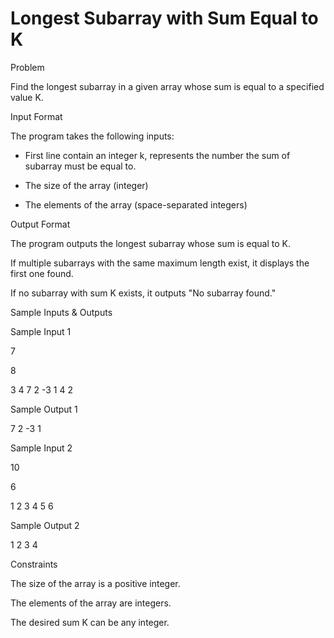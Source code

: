# Longest Subarray with Sum Equal to K

Problem





Find the longest subarray in a given array whose sum is equal to a specified value K.





Input Format



The program takes the following inputs:



- First line contain an integer k, represents the number the sum of subarray must be equal to.



- The size of the array (integer)



- The elements of the array (space-separated integers)





Output Format



The program outputs the longest subarray whose sum is equal to K.



If multiple subarrays with the same maximum length exist, it displays the first one found.



If no subarray with sum K exists, it outputs "No subarray found."





Sample Inputs & Outputs



Sample Input 1

7

8

3 4 7 2 -3 1 4 2



Sample Output 1

7 2 -3 1







Sample Input 2

10

6

1 2 3 4 5 6



Sample Output 2

1 2 3 4







Constraints



The size of the array is a positive integer.



The elements of the array are integers.



The desired sum K can be any integer.





